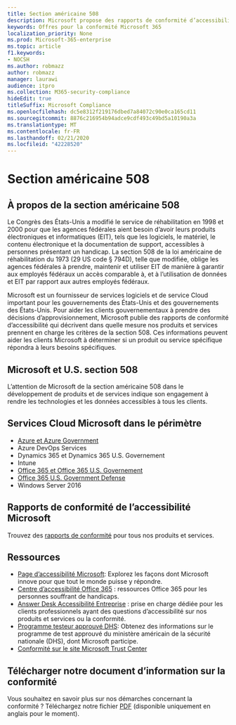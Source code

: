 ```yaml
---
title: Section américaine 508
description: Microsoft propose des rapports de conformité d’accessibilité détaillés pour un grand nombre de ses services Cloud qui décrivent les fonctionnalités d’accessibilité de ces services.
keywords: Offres pour la conformité Microsoft 365
localization_priority: None
ms.prod: Microsoft-365-enterprise
ms.topic: article
f1.keywords:
- NOCSH
ms.author: robmazz
author: robmazz
manager: laurawi
audience: itpro
ms.collection: M365-security-compliance
hideEdit: true
titleSuffix: Microsoft Compliance
ms.openlocfilehash: dc5e8312f219176dbed7a84072c90e0ca165cd11
ms.sourcegitcommit: 8876c216954b94adce9cdf493c49bd5a10190a3a
ms.translationtype: MT
ms.contentlocale: fr-FR
ms.lasthandoff: 02/21/2020
ms.locfileid: "42228520"
---
```

# <a name="us-section-508"></a>Section américaine 508

## <a name="about-us-section-508"></a>À propos de la section américaine 508

Le Congrès des États-Unis a modifié le service de réhabilitation en 1998 et 2000 pour que les agences fédérales aient besoin d’avoir leurs produits électroniques et informatiques (EIT), tels que les logiciels, le matériel, le contenu électronique et la documentation de support, accessibles à personnes présentant un handicap. La section 508 de la loi américaine de réhabilitation du 1973 (29 US code § 794D), telle que modifiée, oblige les agences fédérales à prendre, maintenir et utiliser EIT de manière à garantir aux employés fédéraux un accès comparable à, et à l’utilisation de données et EIT par rapport aux autres employés fédéraux.

Microsoft est un fournisseur de services logiciels et de service Cloud important pour les gouvernements des États-Unis et des gouvernements des États-Unis.  Pour aider les clients gouvernementaux à prendre des décisions d’approvisionnement, Microsoft publie des rapports de conformité d’accessibilité qui décrivent dans quelle mesure nos produits et services prennent en charge les critères de la section 508.  Ces informations peuvent aider les clients Microsoft à déterminer si un produit ou service spécifique répondra à leurs besoins spécifiques.

## <a name="microsoft-and-us-section-508"></a>Microsoft et U.S. section 508

L’attention de Microsoft de la section américaine 508 dans le développement de produits et de services indique son engagement à rendre les technologies et les données accessibles à tous les clients.

## <a name="microsoft-in-scope-cloud-services"></a>Services Cloud Microsoft dans le périmètre

- [Azure et Azure Government](https://go.microsoft.com/fwlink/p/?linkid=2051569)
- Azure DevOps Services
- Dynamics 365 et Dynamics 365 U.S. Governement
- Intune
- [Office 365 et Office 365 U.S. Governement](https://go.microsoft.com/fwlink/p/?LinkID=2077751)
- [Office 365 U.S. Government Defense](https://go.microsoft.com/fwlink/p/?LinkID=2077751)
- Windows Server 2016

## <a name="microsoft-accessibility-conformance-reports"></a>Rapports de conformité de l’accessibilité Microsoft

Trouvez des [rapports de conformité](https://cloudblogs.microsoft.com/industry-blog/government/2018/09/11/accessibility-conformance-reports/) pour tous nos produits et services.

## <a name="resources"></a>Ressources

- [Page d’accessibilité Microsoft](https://go.microsoft.com/fwlink/p/?linkid=2051579): Explorez les façons dont Microsoft innove pour que tout le monde puisse y répondre.
- [Centre d’accessibilité Office 365](https://go.microsoft.com/fwlink/p/?linkid=2051801) : ressources Office 365 pour les personnes souffrant de handicaps.
- [Answer Desk Accessibilité Entreprise](https://go.microsoft.com/fwlink/p/?linkid=2050890) : prise en charge dédiée pour les clients professionnels ayant des questions d’accessibilité sur nos produits et services ou la conformité.
- [Programme testeur approuvé DHS](https://go.microsoft.com/fwlink/?linkid=2052171): Obtenez des informations sur le programme de test approuvé du ministère américain de la sécurité nationale (DHS), dont Microsoft participe.
- [Conformité sur le site Microsoft Trust Center](https://www.microsoft.com/trust-center/compliance/compliance-overview)

## <a name="download-the-offering-backgrounder"></a>Télécharger notre document d’information sur la conformité

Vous souhaitez en savoir plus sur nos démarches concernant la conformité ? Téléchargez notre fichier [PDF](https://download.microsoft.com/download/3/E/1/3E10CC43-036D-4DB5-ACBA-8665A752C8F7/Accessibility-Compliance.pdf) (disponible uniquement en anglais pour le moment).
